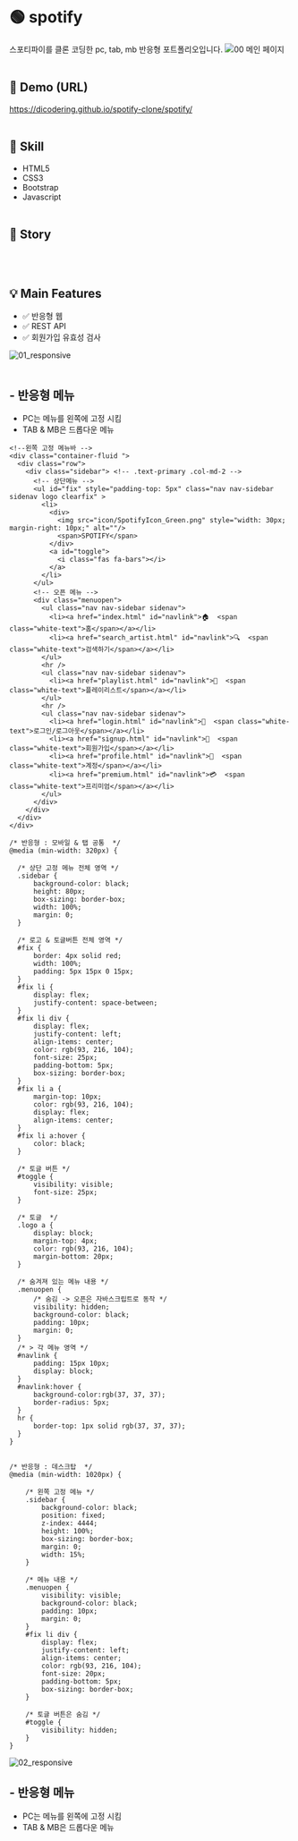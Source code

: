 # 🟢 spotify
스포티파이를 클론 코딩한 pc, tab, mb 반응형 포트폴리오입니다.
![00  메인 페이지](https://user-images.githubusercontent.com/77371139/182634125-291ce338-de21-4b40-b426-a170cc0f47a8.png)
<br/><br/>

## 🔗 Demo (URL)
https://dicodering.github.io/spotify-clone/spotify/
<br/><br/>

## 🔨 Skill
* HTML5
* CSS3
* Bootstrap
* Javascript
<br/><br/>

## 📝 Story

<br/><br/>

## 💡 Main Features
* ✅ 반응형 웹
* ✅ REST API
* ✅ 회원가입 유효성 검사

![01_responsive](https://user-images.githubusercontent.com/77371139/182807711-334b97e3-e0fa-433b-bb0c-c3e2494812f6.png)
<br/><br/>

## - 반응형 메뉴
* PC는 메뉴를 왼쪽에 고정 시킴
* TAB & MB은 드롭다운 메뉴


```
<!--왼쪽 고정 메뉴바 -->
<div class="container-fluid ">
  <div class="row">
    <div class="sidebar"> <!-- .text-primary .col-md-2 -->
      <!-- 상단메뉴 -->
      <ul id="fix" style="padding-top: 5px" class="nav nav-sidebar sidenav logo clearfix" >
        <li>
          <div>
            <img src="icon/SpotifyIcon_Green.png" style="width: 30px; margin-right: 10px;" alt=""/>
            <span>SPOTIFY</span>
          </div>
          <a id="toggle">
            <i class="fas fa-bars"></i>
          </a>
        </li>
      </ul>
      <!-- 오픈 메뉴 -->
      <div class="menuopen">
        <ul class="nav nav-sidebar sidenav">
          <li><a href="index.html" id="navlink">🏠  <span class="white-text">홈</span></a></li>
          <li><a href="search_artist.html" id="navlink">🔍  <span class="white-text">검색하기</span></a></li>
        </ul>
        <hr />
        <ul class="nav nav-sidebar sidenav">
          <li><a href="playlist.html" id="navlink">🧺  <span class="white-text">플레이리스트</span></a></li>
        </ul>
        <hr />
        <ul class="nav nav-sidebar sidenav">
          <li><a href="login.html" id="navlink">🔑  <span class="white-text">로그인/로그아웃</span></a></li>
          <li><a href="signup.html" id="navlink">🎁  <span class="white-text">회원가입</span></a></li>
          <li><a href="profile.html" id="navlink">👤  <span class="white-text">계정</span></a></li>
          <li><a href="premium.html" id="navlink">💳  <span class="white-text">프리미엄</span></a></li>
        </ul>
      </div>
    </div>
  </div>
</div>
```


```
/* 반응형 : 모바일 & 탭 공통  */
@media (min-width: 320px) {

  /* 상단 고정 메뉴 전체 영역 */
  .sidebar {
      background-color: black;
      height: 80px;
      box-sizing: border-box;
      width: 100%;
      margin: 0;
  }

  /* 로고 & 토글버튼 전체 영역 */
  #fix {
      border: 4px solid red;
      width: 100%;
      padding: 5px 15px 0 15px;
  }
  #fix li {
      display: flex;
      justify-content: space-between;
  }
  #fix li div {
      display: flex;
      justify-content: left;
      align-items: center;
      color: rgb(93, 216, 104);
      font-size: 25px;
      padding-bottom: 5px;
      box-sizing: border-box;
  }
  #fix li a {
      margin-top: 10px;
      color: rgb(93, 216, 104);
      display: flex;
      align-items: center;
  }
  #fix li a:hover {
      color: black;
  }

  /* 토글 버튼 */
  #toggle {
      visibility: visible;
      font-size: 25px;
  }

  /* 토글  */
  .logo a {
      display: block;
      margin-top: 4px;
      color: rgb(93, 216, 104);
      margin-bottom: 20px;
  }

  /* 숨겨져 있는 메뉴 내용 */
  .menuopen {
      /* 숨김 -> 오픈은 자바스크립트로 동작 */
      visibility: hidden;
      background-color: black;
      padding: 10px;
      margin: 0;
  }
  /* > 각 메뉴 영역 */
  #navlink {
      padding: 15px 10px;
      display: block;
  }
  #navlink:hover {
      background-color:rgb(37, 37, 37);
      border-radius: 5px;
  }
  hr {
      border-top: 1px solid rgb(37, 37, 37);
  }
}


/* 반응형 : 데스크탑  */
@media (min-width: 1020px) {

    /* 왼쪽 고정 메뉴 */
    .sidebar {
        background-color: black;
        position: fixed;
        z-index: 4444;
        height: 100%;
        box-sizing: border-box;
        margin: 0;
        width: 15%;
    }

    /* 메뉴 내용 */
    .menuopen {
        visibility: visible;
        background-color: black;
        padding: 10px;
        margin: 0;
    }
    #fix li div {
        display: flex;
        justify-content: left;
        align-items: center;
        color: rgb(93, 216, 104);
        font-size: 20px;
        padding-bottom: 5px;
        box-sizing: border-box;
    }
    
    /* 토글 버튼은 숨김 */
    #toggle {
        visibility: hidden;
    }
}
```
![02_responsive](https://user-images.githubusercontent.com/77371139/182807922-ec02ca55-6d7a-48ce-a783-18dbfda93ae5.png)

## - 반응형 메뉴
* PC는 메뉴를 왼쪽에 고정 시킴
* TAB & MB은 드롭다운 메뉴
